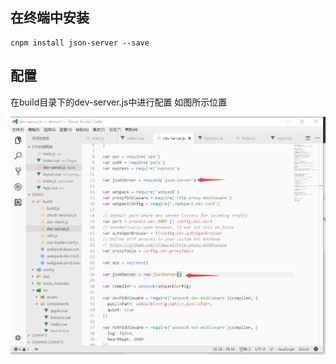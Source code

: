 在终端中安装
----------

    cnpm install json-server --save

配置
----------

在build目录下的dev-server.js中进行配置 如图所示位置

![](json-server.png)